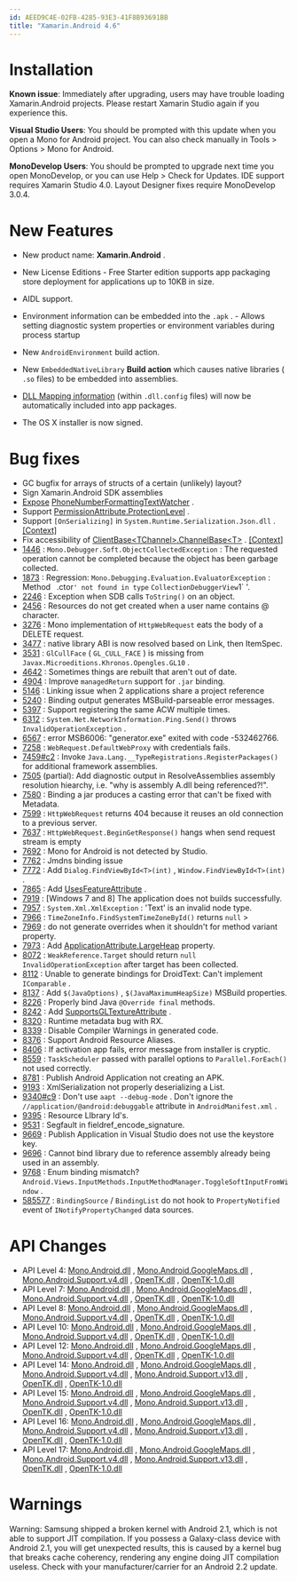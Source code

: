 ```yaml
---
id: AEED9C4E-02FB-4285-93E3-41F8B93691BB
title: "Xamarin.Android 4.6"
---
```


<a name="Installation" class="injected"></a>


# Installation

 **Known issue**: Immediately after upgrading, users may have
trouble loading Xamarin.Android projects. Please restart Xamarin Studio again
if you experience this.

 **Visual Studio Users**: You should be prompted with this update
when you open a Mono for Android project. You can also check manually in Tools
&gt; Options &gt; Mono for Android.

 **MonoDevelop Users**: You should be prompted to upgrade next
time you open MonoDevelop, or you can use Help &gt; Check for Updates.
IDE support requires Xamarin Studio 4.0.
Layout Designer fixes require MonoDevelop 3.0.4.

 <a name="New_Features" class="injected"></a>


# New Features

-  New product name:  **Xamarin.Android** .
-  New License Editions -   Free Starter edition supports app packaging store deployment for applications up to 10KB in size.


 
-  AIDL support.
-  Environment information can be embedded into the  `.apk` . -   Allows setting diagnostic system properties or environment variables during process startup
-   New  `AndroidEnvironment`  build action.


 
-  New  `EmbeddedNativeLibrary`  **Build action** which causes native libraries ( `.so` files) to be embedded into assemblies. 
-  [DLL Mapping information](http://mono-project.com/DllMap) (within  `.dll.config` files) will now be automatically included into app packages. 
-  The OS X installer is now signed.


 <a name="Bug_fixes" class="injected"></a>


# Bug fixes

-  GC bugfix for arrays of structs of a certain (unlikely) layout?
-  Sign Xamarin.Android SDK assemblies
-   [Expose](http://forums.xamarin.com/discussion/762/phonenumberformattingtextwatcher)  [PhoneNumberFormattingTextWatcher](http://androidapi.xamarin.com/?link=T%3aAndroid.Telephony.PhoneNumberFormattingTextWatcher) . 
-  Support  [PermissionAttribute.ProtectionLevel](http://androidapi.xamarin.com/?link=P%3aAndroid.App.PermissionAttribute.ProtectionLevel) . 
-  Support  `[OnSerializing]` in  `System.Runtime.Serialization.Json.dll` .  [[Context]](http://stackoverflow.com/questions/13362906/onserializing-method-not-called-in-mono-3-0-1) 
-  Fix accessibility of  [ClientBase&lt;TChannel>.ChannelBase&lt;T>](http://androidapi.xamarin.com/?link=T%3aSystem.ServiceModel.ClientBase%601.ChannelBase%601) .  [[Context]](http://stackoverflow.com/questions/13389652/how-to-override-clientbase-createchannel-in-mono-on-ios)                                                               
-   [1446](https://bugzilla.xamarin.com/show_bug.cgi?id=1446) :  `Mono.Debugger.Soft.ObjectCollectedException` : The requested operation cannot be completed because the object has been garbage collected. 
-   [1873](https://bugzilla.xamarin.com/show_bug.cgi?id=1873) : Regression:  `Mono.Debugging.Evaluation.EvaluatorException` : Method ` `.ctor` ' not found in type ` `CollectionDebuggerView`1` '. 
-   [2246](https://bugzilla.xamarin.com/show_bug.cgi?id=2246) : Exception when SDB calls  `ToString()` on an object. 
-   [2456](https://bugzilla.xamarin.com/show_bug.cgi?id=2456) : Resources do not get created when a user name contains @ character. 
-   [3276](https://bugzilla.xamarin.com/show_bug.cgi?id=3276) : Mono implementation of  `HttpWebRequest` eats the body of a DELETE request. 
-   [3477](https://bugzilla.xamarin.com/show_bug.cgi?id=3477) : native library ABI is now resolved based on Link, then ItemSpec. 
-   [3531](https://bugzilla.xamarin.com/show_bug.cgi?id=3531) :  `GlCullFace` ( `GL_CULL_FACE` ) is missing from  `Javax.Microeditions.Khronos.Opengles.GL10` . 
-   [4642](https://bugzilla.xamarin.com/show_bug.cgi?id=4642) : Sometimes things are rebuilt that aren't out of date. 
-   [4904](https://bugzilla.xamarin.com/show_bug.cgi?id=4904) : Improve  `managedReturn` support for  `.jar` binding. 
-   [5146](https://bugzilla.xamarin.com/show_bug.cgi?id=5146) : Linking issue when 2 applications share a project reference 
-   [5240](https://bugzilla.xamarin.com/show_bug.cgi?id=5240) : Binding output generates MSBuild-parseable error messages. 
-   [5397](https://bugzilla.xamarin.com/show_bug.cgi?id=5397) : Support registering the same ACW multiple times. 
-   [6312](https://bugzilla.xamarin.com/show_bug.cgi?id=6312) :  `System.Net.NetworkInformation.Ping.Send()` throws  `InvalidOperationException` . 
-   [6567](https://bugzilla.xamarin.com/show_bug.cgi?id=6567) : error MSB6006: "generator.exe" exited with code -532462766. 
-   [7258](https://bugzilla.xamarin.com/show_bug.cgi?id=7258) :  `WebRequest.DefaultWebProxy` with credentials fails. 
-   [7459#c2](https://bugzilla.xamarin.com/show_bug.cgi?id=7459#c2) : Invoke  `Java.Lang.__TypeRegistrations.RegisterPackages()` for additional framework assemblies. 
-   [7505](https://bugzilla.xamarin.com/show_bug.cgi?id=7505) (partial): Add diagnostic output in ResolveAssemblies assembly resolution hiearchy, i.e. "why is assembly A.dll being referenced?!". 
-   [7580](https://bugzilla.xamarin.com/show_bug.cgi?id=7580) : Binding a jar produces a casting error that can't be fixed with Metadata. 
-   [7599](https://bugzilla.xamarin.com/show_bug.cgi?id=7599) :  `HttpWebRequest` returns 404 because it reuses an old connection to a previous server. 
-   [7637](https://bugzilla.xamarin.com/show_bug.cgi?id=7637) :  `HttpWebRequest.BeginGetResponse()` hangs when send request stream is empty 
-   [7692](https://bugzilla.xamarin.com/show_bug.cgi?id=7692) :  <span id="short_desc_nonedit_display">Mono for Android is not detected by Studio.</span> 
-   [7762](https://bugzilla.xamarin.com/show_bug.cgi?id=7762) : Jmdns binding issue 
-   [7772](https://bugzilla.xamarin.com/show_bug.cgi?id=7772) : Add  `Dialog.FindViewById<T>(int)` ,  `Window.FindViewById<T>(int)` . 
-   [7865](https://bugzilla.xamarin.com/show_bug.cgi?id=7865) : Add  [UsesFeatureAttribute](http://androidapi.xamarin.com/?link=T%3aAndroid.App.UsesFeatureAttribute) . 
-   [7919](https://bugzilla.xamarin.com/show_bug.cgi?id=7919) : [Windows 7 and 8] The application does not builds successfully. 
-   [7957](https://bugzilla.xamarin.com/show_bug.cgi?id=7957) :  `System.Xml.XmlException` : 'Text' is an invalid node type. 
-   [7966](https://bugzilla.xamarin.com/show_bug.cgi?id=7966) :  `TimeZoneInfo.FindSystemTimeZoneById()` returns  `null` > 
-   [7969](https://bugzilla.xamarin.com/show_bug.cgi?id=7969) : do not generate overrides when it shouldn't for method variant property. 
-   [7973](https://bugzilla.xamarin.com/show_bug.cgi?id=7973) : Add  [ApplicationAttribute.LargeHeap](http://androidapi.xamarin.com/?link=P%3aAndroid.App.ApplicationAttribute.LargeHeap) property. 
-   [8072](https://bugzilla.xamarin.com/show_bug.cgi?id=8072) :  `WeakReference.Target` should return  `null`  `InvalidOperationException` after target has been collected. 
-   [8112](https://bugzilla.xamarin.com/show_bug.cgi?id=8112) : Unable to generate bindings for DroidText: Can't implement  `IComparable` . 
-   [8137](https://bugzilla.xamarin.com/show_bug.cgi?id=8137) : Add  `$(JavaOptions)` ,  `$(JavaMaximumHeapSize)` MSBuild properties. 
-   [8226](https://bugzilla.xamarin.com/show_bug.cgi?id=8226) : Properly bind Java  `@Override final` methods. 
-   [8242](https://bugzilla.xamarin.com/show_bug.cgi?id=8242) : Add  [SupportsGLTextureAttribute](http://androidapi.xamarin.com/?link=T%3aAndroid.App.SupportsGLTextureAttribute) . 
-   [8320](https://bugzilla.xamarin.com/show_bug.cgi?id=8320) : Runtime metadata bug with RX. 
-   [8339](https://bugzilla.xamarin.com/show_bug.cgi?id=8339) : Disable Compiler Warnings in generated code. 
-   [8376](https://bugzilla.xamarin.com/show_bug.cgi?id=8376) : Support Android Resource Aliases. 
-   [8406](https://bugzilla.xamarin.com/show_bug.cgi?id=8406) : If activation app fails, error message from installer is cryptic. 
-   [8559](https://bugzilla.xamarin.com/show_bug.cgi?id=8559) :  `TaskScheduler` passed with parallel options to  `Parallel.ForEach()` not used correctly. 
-   [8781](https://bugzilla.xamarin.com/show_bug.cgi?id=8781) : Publish Android Application not creating an APK. 
-   [9193](https://bugzilla.xamarin.com/show_bug.cgi?id=9193) : XmlSerialization not properly deserializing a List. 
-   [9340#c9](https://bugzilla.xamarin.com/show_bug.cgi?id=9340#c9) : Don't use  `aapt --debug-mode` . Don't ignore the  `//application/@android:debuggable` attribute in  `AndroidManifest.xml` . 
-   [9395](https://bugzilla.xamarin.com/show_bug.cgi?id=9395) : Resource LIbrary Id's. 
-   [9531](https://bugzilla.xamarin.com/show_bug.cgi?id=9531) : Segfault in fieldref_encode_signature. 
-   [9669](https://bugzilla.xamarin.com/show_bug.cgi?id=9669) : Publish Application in Visual Studio does not use the keystore key. 
-   [9696](https://bugzilla.xamarin.com/show_bug.cgi?id=9696) : Cannot bind library due to reference assembly already being used in an assembly. 
-   [9768](https://bugzilla.xamarin.com/show_bug.cgi?id=9768) : Enum binding mismatch?  `Android.Views.InputMethods.InputMethodManager.ToggleSoftInputFromWindow` . 
-   [585577](https://bugzilla.novell.com/show_bug.cgi?id=585577) :  `BindingSource` / `BindingList` do not hook to  `PropertyNotified` event of  `INotifyPropertyChanged` data sources. 


 <a name="API_Changes" class="injected"></a>


# API Changes

-  API Level 4:  [Mono.Android.dll](xamarin.android_4.6/level_4_diff/mono.android.dll) ,  [Mono.Android.GoogleMaps.dll](xamarin.android_4.6/level_4_diff/mono.android.googlemaps.dll) ,  [Mono.Android.Support.v4.dll](xamarin.android_4.6/level_4_diff/mono.android.support.v4.dll) ,  [OpenTK.dll](xamarin.android_4.6/level_4_diff/opentk.dll) ,  [OpenTK-1.0.dll](xamarin.android_4.6/level_4_diff/opentk-1.0.dll) 
-  API Level 7:  [Mono.Android.dll](xamarin.android_4.6/level_7_diff/mono.android.dll) ,  [Mono.Android.GoogleMaps.dll](xamarin.android_4.6/level_7_diff/mono.android.googlemaps.dll) ,  [Mono.Android.Support.v4.dll](xamarin.android_4.6/level_7_diff/mono.android.support.v4.dll) ,  [OpenTK.dll](xamarin.android_4.6/level_7_diff/opentk.dll) ,  [OpenTK-1.0.dll](xamarin.android_4.6/level_4_diff/opentk-1.0.dll) 
-  API Level 8:  [Mono.Android.dll](xamarin.android_4.6/level_8_diff/mono.android.dll) ,  [Mono.Android.GoogleMaps.dll](xamarin.android_4.6/level_8_diff/mono.android.googlemaps.dll) ,  [Mono.Android.Support.v4.dll](xamarin.android_4.6/level_8_diff/mono.android.support.v4.dll) ,  [OpenTK.dll](xamarin.android_4.6/level_8_diff/opentk.dll) ,  [OpenTK-1.0.dll](xamarin.android_4.6/level_8_diff/opentk-1.0.dll) 
-  API Level 10:  [Mono.Android.dll](xamarin.android_4.6/level_10_diff/mono.android.dll) ,  [Mono.Android.GoogleMaps.dll](xamarin.android_4.6/level_10_diff/mono.android.googlemaps.dll) ,  [Mono.Android.Support.v4.dll](xamarin.android_4.6/level_10_diff/mono.android.support.v4.dll) ,  [OpenTK.dll](xamarin.android_4.6/level_10_diff/opentk.dll) ,  [OpenTK-1.0.dll](xamarin.android_4.6/level_10_diff/opentk-1.0.dll) 
-  API Level 12:  [Mono.Android.dll](xamarin.android_4.6/level_12_diff/mono.android.dll) ,  [Mono.Android.GoogleMaps.dll](xamarin.android_4.6/level_12_diff/mono.android.googlemaps.dll) ,  [Mono.Android.Support.v4.dll](xamarin.android_4.6/level_12_diff/mono.android.support.v4.dll) ,  [OpenTK.dll](xamarin.android_4.6/level_12_diff/opentk.dll) ,  [OpenTK-1.0.dll](xamarin.android_4.6/level_12_diff/opentk-1.0.dll) 
-  API Level 14:  [Mono.Android.dll](xamarin.android_4.6/level_14_diff/mono.android.dll) ,  [Mono.Android.GoogleMaps.dll](xamarin.android_4.6/level_14_diff/mono.android.googlemaps.dll) ,  [Mono.Android.Support.v4.dll](xamarin.android_4.6/level_14_diff/mono.android.support.v4.dll) ,  [Mono.Android.Support.v13.dll](xamarin.android_4.6/level_14_diff/mono.android.support.v13.dll) ,  [OpenTK.dll](xamarin.android_4.6/level_14_diff/opentk.dll) ,  [OpenTK-1.0.dll](xamarin.android_4.6/level_14_diff/opentk-1.0.dll) 
-  API Level 15:  [Mono.Android.dll](xamarin.android_4.6/level_15_diff/mono.android.dll) ,  [Mono.Android.GoogleMaps.dll](xamarin.android_4.6/level_15_diff/mono.android.googlemaps.dll) ,  [Mono.Android.Support.v4.dll](xamarin.android_4.6/level_15_diff/mono.android.support.v4.dll) ,  [Mono.Android.Support.v13.dll](xamarin.android_4.6/level_15_diff/mono.android.support.v13.dll) ,  [OpenTK.dll](xamarin.android_4.6/level_15_diff/opentk.dll) ,  [OpenTK-1.0.dll](xamarin.android_4.6/level_15_diff/opentk-1.0.dll) 
-  API Level 16:  [Mono.Android.dll](xamarin.android_4.6/level_16_diff/mono.android.dll) ,  [Mono.Android.GoogleMaps.dll](xamarin.android_4.6/level_16_diff/mono.android.googlemaps.dll) ,  [Mono.Android.Support.v4.dll](xamarin.android_4.6/level_16_diff/mono.android.support.v4.dll) ,  [Mono.Android.Support.v13.dll](xamarin.android_4.6/level_16_diff/mono.android.support.v13.dll) ,  [OpenTK.dll](xamarin.android_4.6/level_16_diff/opentk.dll) ,  [OpenTK-1.0.dll](xamarin.android_4.6/level_16_diff/opentk-1.0.dll) 
-  API Level 17:  [Mono.Android.dll](xamarin.android_4.6/level_17_diff/mono.android.dll) ,  [Mono.Android.GoogleMaps.dll](xamarin.android_4.6/level_17_diff/mono.android.googlemaps.dll) ,  [Mono.Android.Support.v4.dll](xamarin.android_4.6/level_17_diff/mono.android.support.v4.dll) ,  [Mono.Android.Support.v13.dll](xamarin.android_4.6/level_17_diff/mono.android.support.v13.dll) ,  [OpenTK.dll](xamarin.android_4.6/level_17_diff/opentk.dll) ,  [OpenTK-1.0.dll](xamarin.android_4.6/level_17_diff/opentk-1.0.dll) 


 <a name="Warnings" class="injected"></a>


# Warnings

Warning: Samsung shipped a broken kernel with Android 2.1, which is not able
to support JIT compilation. If you possess a Galaxy-class device with Android
2.1, you will get unexpected results, this is caused by a kernel bug that breaks
cache coherency, rendering any engine doing JIT compilation useless. Check with
your manufacturer/carrier for an Android 2.2 update.
